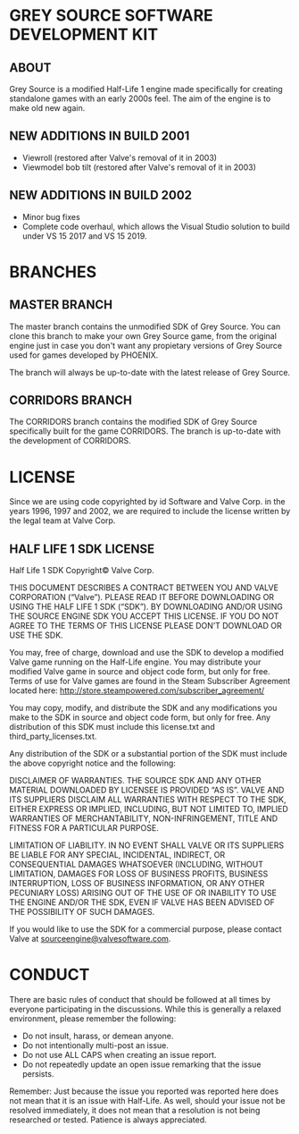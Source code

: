 # GREY SOURCE SOFTWARE DEVELOPMENT KIT
## ABOUT
Grey Source is a modified Half-Life 1 engine made specifically for creating standalone games with an early 2000s feel. The aim of the engine is to make old new again.

## NEW ADDITIONS IN BUILD 2001
- Viewroll (restored after Valve's removal of it in 2003)
- Viewmodel bob tilt (restored after Valve's removal of it in 2003)

## NEW ADDITIONS IN BUILD 2002
- Minor bug fixes
- Complete code overhaul, which allows the Visual Studio solution to build under VS 15 2017 and VS 15 2019.

# BRANCHES
## MASTER BRANCH
The master branch contains the unmodified SDK of Grey Source. You can clone this branch to make your own Grey Source game, from the original engine just in case you don't want any propietary versions of Grey Source used for games developed by PHOENIX.

The branch will always be up-to-date with the latest release of Grey Source.

## CORRIDORS BRANCH
The CORRIDORS branch contains the modified SDK of Grey Source specifically built for the game CORRIDORS. The branch is up-to-date with the development of CORRIDORS.

# LICENSE
Since we are using code copyrighted by id Software and Valve Corp. in the years 1996, 1997 and 2002, we are required to include the license written by the legal team at Valve Corp.
## HALF LIFE 1 SDK LICENSE
Half Life 1 SDK Copyright© Valve Corp.  

THIS DOCUMENT DESCRIBES A CONTRACT BETWEEN YOU AND VALVE CORPORATION (“Valve”).  PLEASE READ IT BEFORE DOWNLOADING OR USING THE HALF LIFE 1 SDK (“SDK”). BY DOWNLOADING AND/OR USING THE SOURCE ENGINE SDK YOU ACCEPT THIS LICENSE. IF YOU DO NOT AGREE TO THE TERMS OF THIS LICENSE PLEASE DON’T DOWNLOAD OR USE THE SDK.

You may, free of charge, download and use the SDK to develop a modified Valve game running on the Half-Life engine.  You may distribute your modified Valve game in source and object code form, but only for free. Terms of use for Valve games are found in the Steam Subscriber Agreement located here: http://store.steampowered.com/subscriber_agreement/ 

You may copy, modify, and distribute the SDK and any modifications you make to the SDK in source and object code form, but only for free.  Any distribution of this SDK must include this license.txt and third_party_licenses.txt.  
 
Any distribution of the SDK or a substantial portion of the SDK must include the above copyright notice and the following: 

DISCLAIMER OF WARRANTIES.  THE SOURCE SDK AND ANY OTHER MATERIAL DOWNLOADED BY LICENSEE IS PROVIDED “AS IS”.  VALVE AND ITS SUPPLIERS DISCLAIM ALL WARRANTIES WITH RESPECT TO THE SDK, EITHER EXPRESS OR IMPLIED, INCLUDING, BUT NOT LIMITED TO, IMPLIED WARRANTIES OF MERCHANTABILITY, NON-INFRINGEMENT, TITLE AND FITNESS FOR A PARTICULAR PURPOSE.  

LIMITATION OF LIABILITY.  IN NO EVENT SHALL VALVE OR ITS SUPPLIERS BE LIABLE FOR ANY SPECIAL, INCIDENTAL, INDIRECT, OR CONSEQUENTIAL DAMAGES WHATSOEVER (INCLUDING, WITHOUT LIMITATION, DAMAGES FOR LOSS OF BUSINESS PROFITS, BUSINESS INTERRUPTION, LOSS OF BUSINESS INFORMATION, OR ANY OTHER PECUNIARY LOSS) ARISING OUT OF THE USE OF OR INABILITY TO USE THE ENGINE AND/OR THE SDK, EVEN IF VALVE HAS BEEN ADVISED OF THE POSSIBILITY OF SUCH DAMAGES.  
 
 
If you would like to use the SDK for a commercial purpose, please contact Valve at sourceengine@valvesoftware.com.

# CONDUCT
There are basic rules of conduct that should be followed at all times by everyone participating in the discussions.  While this is generally a relaxed environment, please remember the following:

- Do not insult, harass, or demean anyone.
- Do not intentionally multi-post an issue.
- Do not use ALL CAPS when creating an issue report.
- Do not repeatedly update an open issue remarking that the issue persists.

Remember: Just because the issue you reported was reported here does not mean that it is an issue with Half-Life.  As well, should your issue not be resolved immediately, it does not mean that a resolution is not being researched or tested.  Patience is always appreciated.
